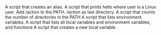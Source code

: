 A script that creates an alias.
A script that prints hello where user is a Linux user.
Add /action to the PATH. /action as last directory.
A script that counts the number of directories in the PATH
A script that lists environment variables.
A script that lists all local variables and environment variables, and functions
A script that creates a new local variable.

